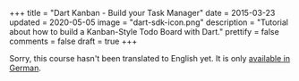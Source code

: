 +++
title = "Dart Kanban - Build your Task Manager"
date = 2015-03-23
updated = 2020-05-05
image = "dart-sdk-icon.png"
description = "Tutorial about how to build a Kanban-Style Todo Board with Dart."
prettify = false
comments = false
draft = true
+++

Sorry, this course hasn't been translated to English yet. It is only [available in German](/de/library/dart-kanban/).
